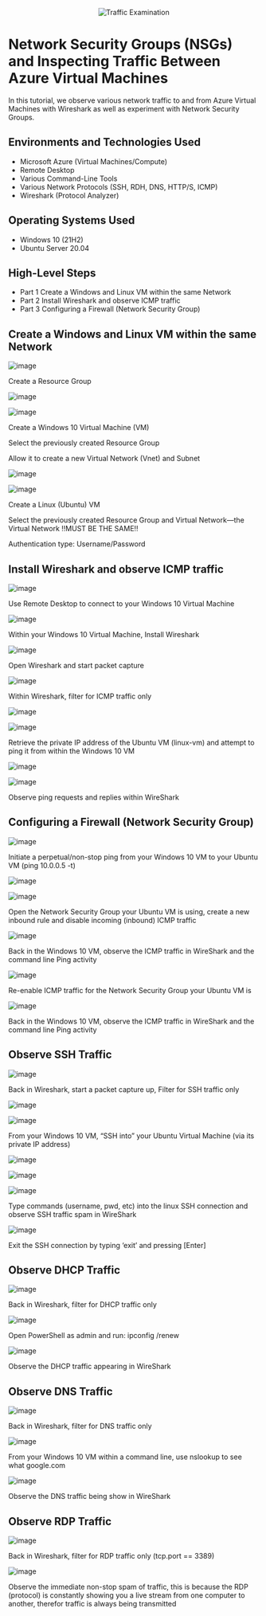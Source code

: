 <p align="center">
<img src="https://i.imgur.com/Ua7udoS.png" alt="Traffic Examination"/>
</p>

<h1>Network Security Groups (NSGs) and Inspecting Traffic Between Azure Virtual Machines</h1>
In this tutorial, we observe various network traffic to and from Azure Virtual Machines with Wireshark as well as experiment with Network Security Groups. <br />

<h2>Environments and Technologies Used</h2>

- Microsoft Azure (Virtual Machines/Compute)
- Remote Desktop
- Various Command-Line Tools
- Various Network Protocols (SSH, RDH, DNS, HTTP/S, ICMP)
- Wireshark (Protocol Analyzer)

<h2>Operating Systems Used </h2>

- Windows 10 (21H2)
- Ubuntu Server 20.04

<h2>High-Level Steps</h2>

- Part 1 Create a Windows and Linux VM within the same Network
- Part 2 Install Wireshark and observe ICMP traffic
- Part 3 Configuring a Firewall (Network Security Group)

<h2>Create a Windows and Linux VM within the same Network</h2>

![image](https://github.com/user-attachments/assets/99266f53-3cd9-405c-abd8-8cca2b3b0ee8)

<p>
Create a Resource Group
</p>

![image](https://github.com/user-attachments/assets/253a32e3-39ba-47ba-8790-a69b873a3740)

![image](https://github.com/user-attachments/assets/152266a7-02f8-4f6d-8cb7-0ab399f0e805)

<p>
Create a Windows 10 Virtual Machine (VM)
  </p>
Select the previously created Resource Group
</p>
Allow it to create a new Virtual Network (Vnet) and Subnet
</p>

![image](https://github.com/user-attachments/assets/53ba0a83-9cdd-4d0c-b009-a68c2bb35466)

![image](https://github.com/user-attachments/assets/ade3caf8-bbd0-4a94-92c6-885087c677db)

<p>
Create a Linux (Ubuntu) VM
  </p>
Select the previously created Resource Group and Virtual Network—the Virtual Network ‼️MUST BE THE SAME‼️
</p>
Authentication type: Username/Password
</p>


<h2>Install Wireshark and observe ICMP traffic</h2>


![image](https://github.com/user-attachments/assets/dd628ac2-6afa-4613-96d2-98a47715df2e)

<p>
Use Remote Desktop to connect to your Windows 10 Virtual Machine
</p>

![image](https://github.com/user-attachments/assets/e4c33811-b4bf-4f6a-b14b-12343fe1574e)

<p>
Within your Windows 10 Virtual Machine, Install Wireshark
</p>

![image](https://github.com/user-attachments/assets/44b8c6f6-2a87-434b-be8a-2e69b2da858c)

<p>
Open Wireshark and start packet capture
</p>

![image](https://github.com/user-attachments/assets/c3f4649a-c51d-474b-88df-e4f87e6df23b)

<p>
Within Wireshark, filter for ICMP traffic only
</p>

![image](https://github.com/user-attachments/assets/ecd54835-92a2-47bd-a2f5-d4fc8954e4b0)

![image](https://github.com/user-attachments/assets/83e9a989-6b30-4a1b-8040-4b057abe8a29)

<p>
Retrieve the private IP address of the Ubuntu VM (linux-vm) and attempt to ping it from within the Windows 10 VM
</p>

![image](https://github.com/user-attachments/assets/799a4c7d-8b38-4b66-a14e-3ba355555f75)

![image](https://github.com/user-attachments/assets/23b703e3-6cbe-4ea6-baf5-24fce511172d)

<p>
Observe ping requests and replies within WireShark
</p>


<h2>Configuring a Firewall (Network Security Group)</h2>

![image](https://github.com/user-attachments/assets/dfe2c86b-f0f3-4324-b817-2fe602778174)

<p>
Initiate a perpetual/non-stop ping from your Windows 10 VM to your Ubuntu VM (ping 10.0.0.5 -t)
</p>

![image](https://github.com/user-attachments/assets/3019ace2-4b2f-4188-8cb9-e99852272729)

![image](https://github.com/user-attachments/assets/4b42e48e-738f-4d3a-8520-6db542fc7936)

<p>
Open the Network Security Group your Ubuntu VM is using, create a new inbound rule and disable incoming (inbound) ICMP traffic
</p>

![image](https://github.com/user-attachments/assets/7da46811-afeb-4974-af22-7f43afd7eec5)

<p>
Back in the Windows 10 VM, observe the ICMP traffic in WireShark and the command line Ping activity
</p>

![image](https://github.com/user-attachments/assets/9328ad6a-8078-4be3-ab9f-b2e11330b507)

<p>
Re-enable ICMP traffic for the Network Security Group your Ubuntu VM is
</p>

![image](https://github.com/user-attachments/assets/1379d4df-3b6d-4bc1-a675-116806b65b85)

<p>
Back in the Windows 10 VM, observe the ICMP traffic in WireShark and the command line Ping activity
</p>


<h2>Observe SSH Traffic</h2>


![image](https://github.com/user-attachments/assets/b232af8c-2b6b-45ed-921d-3dd4aab21e89)

<p>
Back in Wireshark, start a packet capture up, Filter for SSH traffic only
</p>

![image](https://github.com/user-attachments/assets/07065b59-c34d-4dd3-8459-c81f3cbdfc7a)

![image](https://github.com/user-attachments/assets/274da6b7-55f2-4055-af23-cef47b87cb4c)

<p>
From your Windows 10 VM, “SSH into” your Ubuntu Virtual Machine (via its private IP address)
</p>

![image](https://github.com/user-attachments/assets/005b4d01-1c55-4be1-baf0-2d598a35393b)

![image](https://github.com/user-attachments/assets/c475af7b-eac2-4f48-b3e4-4f42f62528c3)

![image](https://github.com/user-attachments/assets/1ff8ec33-02ea-49f1-88fe-7233daaaa997)

<p>
Type commands (username, pwd, etc) into the linux SSH connection and observe SSH traffic spam in WireShark
</p>

![image](https://github.com/user-attachments/assets/6d543f33-b05d-4f77-a6fc-0bffc65925c2)

<p>
Exit the SSH connection by typing ‘exit’ and pressing [Enter]
</p>


<h2>Observe DHCP Traffic</h2>


![image](https://github.com/user-attachments/assets/7a9ceb77-147b-40d3-a2df-741c69443d8a)

<p>
Back in Wireshark, filter for DHCP traffic only
</p>

![image](https://github.com/user-attachments/assets/875f1031-9c31-44dd-9194-ce3fad542a15)

<p>
Open PowerShell as admin and run: ipconfig /renew
</p>

![image](https://github.com/user-attachments/assets/c444e1a8-d354-49d3-9cc0-2acf540f6c09)

<p>
Observe the DHCP traffic appearing in WireShark
</p>


<h2>Observe DNS Traffic</h2>

![image](https://github.com/user-attachments/assets/26b5d7c2-56b5-45db-9832-35d74469f2bb)

<p>
Back in Wireshark, filter for DNS traffic only
</p>

![image](https://github.com/user-attachments/assets/a52e9b93-6cb2-4862-8f12-38096a4c207e)

<p>
From your Windows 10 VM within a command line, use nslookup to see what google.com
</p>

![image](https://github.com/user-attachments/assets/4a534249-815c-4df2-a1a7-b5eb0b51551b)

<p>
Observe the DNS traffic being show in WireShark
</p>


<h2>Observe RDP Traffic</h2>


![image](https://github.com/user-attachments/assets/22e37cd1-5df8-4bdf-8af1-9fda1d435698)


<p>
Back in Wireshark, filter for RDP traffic only (tcp.port == 3389)
</p>

![image](https://github.com/user-attachments/assets/d04adb63-877b-4cfd-9bb3-355b6ebac0b1)

<p>
Observe the immediate non-stop spam of traffic, this is because the RDP (protocol) is constantly showing you a live stream from one computer to another, therefor traffic is always being transmitted
</p>
